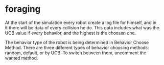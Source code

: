 # foraging

At the start of the simulation every robot create a log file for himself,
and in it there will be data of every collision he do.
This data includes what was the UCB value if every behavior, and the highest is the choosen one.

The behavior type of the robot is being determined in Behavior Choose Method.
There are three different types of behavior choosing methods: random, default, 
or by UCB. To switch between them, uncomment the wanted method.